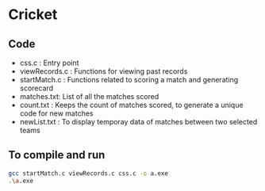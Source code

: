 # Cricket

## Code
- css.c : Entry point
- viewRecords.c : Functions for viewing past records
- startMatch.c : Functions related to scoring a match and generating scorecard
- matches.txt: List of all the matches scored
- count.txt : Keeps the count of matches scored, to generate a unique code for new matches
- newList.txt : To display temporay data of matches between two selected teams 

## To compile and run
```sh
gcc startMatch.c viewRecords.c css.c -o a.exe
.\a.exe
```
